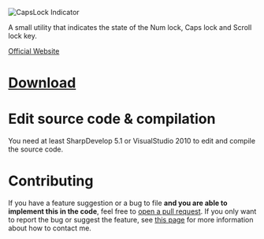 ![CapsLock Indicator](http://cli.jonaskohl.de/capslock-indicator-logo.png)

A small utility that indicates the state of the Num lock, Caps lock and Scroll lock key.

[Official Website](http://cli.jonaskohl.de/index.html)

# [Download](http://cli.jonaskohl.de/index.html#download)

# Edit source code & compilation
You need at least SharpDevelop 5.1 or VisualStudio 2010 to edit and compile the source code.

# Contributing
If you have a feature suggestion or a bug to file **and you are able to implement this in the code**, feel free to [open a pull request](https://github.com/jonaskohl/CapsLockIndicator/pulls). If you only want to report the bug or suggest the feature, see [this page](http://cli.jonaskohl.de/index.html#planned-features) for more information about how to contact me.

